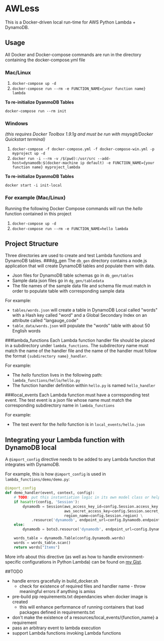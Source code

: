 # AWLess
This is a Docker-driven local run-time for AWS Python Lambda + DynamoDB.
## Usage
All Docker and Docker-compose commands are run in the directory containing the docker-compose.yml file
### Mac/Linux
1. `docker-compose up -d`
2. `docker-compose run --rm -e FUNCTION_NAME={your function name} lambda`

**To re-initialize DyanmoDB Tables**

`docker-compose run --rm init`

### Windows
*(this requires Docker Toolbox 1.9.1g and must be run with msysgit/Docker Quickstart terminal)*

1. `docker-compose -f docker-compose.yml -f docker-compose-win.yml -p myproject up -d`
2. `docker run -i --rm -v /$(pwd):/usr/src --add-host=dynamodb:$(docker-machine ip default) -e FUNCTION_NAME={your function name} myproject_lambda`

**To re-initialize DyanmoDB Tables**

`docker start -i init-local`

### For example (Mac/Linux)
Running the following Docker Compose commands will run the _hello_ function contained in this project

1. `docker-compose up -d`
2. `docker-compose run --rm -e FUNCTION_NAME=hello lambda`

## Project Structure
Three directories are used to create and test Lambda functions and DynamoDB tables.
###dg_gen
The `db_gen` directory contains a node.js application that will create DynamoDB tables and populate them with data.

* Json files for DynamoDB table schemas go in `db_gen/tables`
* Sample data json files go in `dg_gen/tabledata`
* The file names of the sample data file and schema file must match in order to populate table with corresponding sample data

For example:

* `tables/words.json` will create a table in DynamoDB Local called "words" with a Hash key called "word" and a Global Secondary Index
on an attribute called "langauge_code"
* `table_data/words.json` will populate the "words" table with about 50 English words

###lambda_functions
Each Lambda function handler file should be placed in a subdirectory under `lambda_functions`. The subdirectory name must
match the name of the handler file and the name of the handler must follow the format `{subdirectory name}_handler`.

For example:

* The _hello_ function lives in the following path: `lambda_functions/hello/hello.py`
* The function handler definition within `hello.py` is named `hello_handler`

###local_events
Each Lambda function must have a corresponding test event. The test event is a json file whose name must match the corresponding
subdirectory name in `lambda_functions`

For example:

* The test event for the _hello_ function is in `local_events/hello.json`

## Integrating your Lambda function with DynamoDB local
A `@import_config` directive needs to be added to any Lambda function that integrates with DynamoDB.

For example, this is how `@import_config` is used in `lambda_functions/demo/demo.py`:

```python
@import_config
def demo_handler(event, context, config):
    # TODO: put this instantiation logic in its own model class or helper function
    if hasattr(config, 'Session'):
        dynamodb = Session(aws_access_key_id=config.Session.access_key,
                           aws_secret_access_key=config.Session.secret_key,
                           region_name=config.Session.region) \
            .resource('dynamodb', endpoint_url=config.Dynamodb.endpoint)
    else:
        dynamodb = boto3.resource('dynamodb', endpoint_url=config.Dynamodb.endpoint)

    words_table = dynamodb.Table(config.Dynamodb.words)
    words = words_table.scan()
    return words["Items"]
```

More info about this directive (as well as how to handle environment-specific configurations in Python Lambda) can be found
on [my Gist](https://gist.github.com/patrickbrandt/21fc41459fe6a6a19e31). 

##TODO
* handle errors gracefully in build_docker.sh
    * check for existence of required files and handler name - throw meaningful errors if anything is amiss
* pre-build pip requirements.txt dependancies when docker image is created
    * this will enhance performance of running containers that load packages defined in requirements.txt
* don't make the existence of a resources/local_events/{function_name} a requirement
* pass an arbitrary event to lambda execution
* support Lambda functions invoking Lambda functions